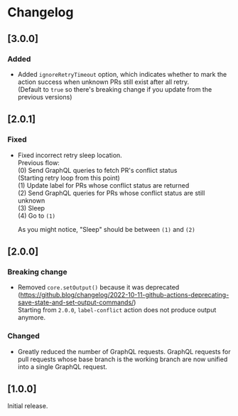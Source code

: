 # Changelog

## [3.0.0]
### Added
- Added `ignoreRetryTimeout` option, which indicates whether to mark the action success when unknown
  PRs still exist after all retry.  
  (Default to `true` so there's breaking change if you update from the previous versions)

## [2.0.1]
### Fixed
- Fixed incorrect retry sleep location.  
  Previous flow:  
  (0) Send GraphQL queries to fetch PR's conflict status  
  (Starting retry loop from this point)  
  (1) Update label for PRs whose conflict status are returned  
  (2) Send GraphQL queries for PRs whose conflict status are still unknown  
  (3) Sleep  
  (4) Go to `(1)`  

  As you might notice, "Sleep" should be between `(1)` and `(2)`

## [2.0.0]
### Breaking change
- Removed `core.setOutput()` because it was deprecated
  (https://github.blog/changelog/2022-10-11-github-actions-deprecating-save-state-and-set-output-commands/)  
  Starting from `2.0.0`, `label-conflict` action does not produce output anymore.

### Changed
- Greatly reduced the number of GraphQL requests.
  GraphQL requests for pull requests whose base branch is the working branch are now unified
  into a single GraphQL request. 

## [1.0.0]
Initial release.
